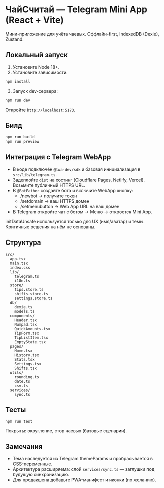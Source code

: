 # ЧайСчитай — Telegram Mini App (React + Vite)

Мини-приложение для учёта чаевых. Оффлайн-first, IndexedDB (Dexie), Zustand.

## Локальный запуск

1) Установите Node 18+.
2) Установите зависимости:
```bash
npm install
```
3) Запуск dev-сервера:
```bash
npm run dev
```

Откройте `http://localhost:5173`.

## Билд
```bash
npm run build
npm run preview
```

## Интеграция с Telegram WebApp

- В коде подключён `@twa-dev/sdk` и базовая инициализация в `src/lib/telegram.ts`.
- Задеплойте `dist` на хостинг (Cloudflare Pages, Netlify, Vercel). Возьмите публичный HTTPS URL.
- В `@BotFather` создайте бота и включите WebApp кнопку:
  - /newbot → получите токен
  - /setdomain → ваш HTTPS домен
  - /setmenubutton → Web App URL на ваш домен
- В Telegram откройте чат с ботом → Меню → откроется Mini App.

initDataUnsafe используется только для UX (имя/аватар) и темы. Критичные решения на нём не основаны.

## Структура
```
src/
  app.tsx
  main.tsx
  index.css
  lib/
    telegram.ts
    i18n.ts
  store/
    tips.store.ts
    shifts.store.ts
    settings.store.ts
  db/
    dexie.ts
    models.ts
  components/
    Header.tsx
    Numpad.tsx
    QuickAmounts.tsx
    TipForm.tsx
    TipListItem.tsx
    EmptyState.tsx
  pages/
    Home.tsx
    History.tsx
    Stats.tsx
    Settings.tsx
    Shifts.tsx
  utils/
    rounding.ts
    date.ts
    csv.ts
  services/
    sync.ts
```

## Тесты
```bash
npm run test
```

Покрыты: округление, стор чаевых (базовые сценарии).

## Замечания
- Тема наследуется из Telegram themeParams и пробрасывается в CSS-переменные.
- Архитектура расширяема: слой `services/sync.ts` — заглушки под будущую синхронизацию.
- Для продакшена добавьте PWA-манифест и иконки (по желанию).